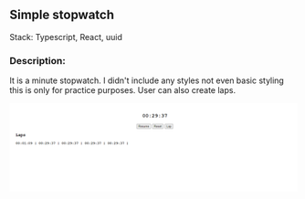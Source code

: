 ## Simple stopwatch 

Stack: 
Typescript,
React,
uuid



### Description:
It is a minute stopwatch. I didn't include any styles not even basic styling this is only for practice purposes. User can also create laps.


![Thumbnail](public/demo.png)
